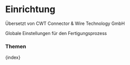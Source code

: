 # Einrichtung

<span class="text-muted contributed-by">Übersetzt von CWT Connector & Wire Technology GmbH</span> 

Globale Einstellungen für den Fertigungsprozess

### Themen 

{index}
